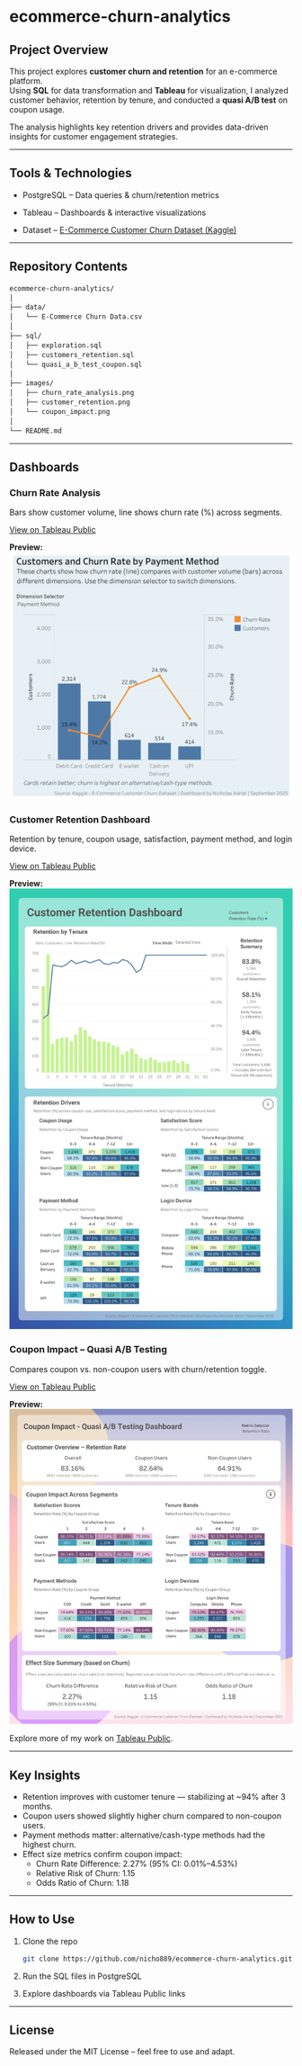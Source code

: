 # ecommerce-churn-analytics

## Project Overview

This project explores **customer churn and retention** for an e-commerce platform.  
Using **SQL** for data transformation and **Tableau** for visualization, I analyzed customer behavior, retention by tenure, and conducted a **quasi A/B test** on coupon usage.

The analysis highlights key retention drivers and provides data-driven insights for customer engagement strategies.

---

## Tools & Technologies

- PostgreSQL – Data queries & churn/retention metrics

- Tableau – Dashboards & interactive visualizations

- Dataset – [E-Commerce Customer Churn Dataset (Kaggle)](https://www.kaggle.com/datasets/anaghapaul/e-commerce-dataset/data)  

---

## Repository Contents
```bash
ecommerce-churn-analytics/
│
├── data/
│   └── E-Commerce Churn Data.csv
│
├── sql/
│   ├── exploration.sql
│   ├── customers_retention.sql
│   └── quasi_a_b_test_coupon.sql
│
├── images/
│   ├── churn_rate_analysis.png
│   ├── customer_retention.png
│   └── coupon_impact.png
│
└── README.md
```
---

## Dashboards

### Churn Rate Analysis
Bars show customer volume, line shows churn rate (%) across segments.  

[View on Tableau Public](https://public.tableau.com/views/churnrateanalysis_17581690049940/FinalDashboard?:language=en-US&:sid=&:redirect=auth&:display_count=n&:origin=viz_share_link)  

**Preview:**
![Churn Rate Analysis Dashboard](images/churn_rate_analysis.png) 

### Customer Retention Dashboard
Retention by tenure, coupon usage, satisfaction, payment method, and login device.  

[View on Tableau Public](https://public.tableau.com/views/CustomerRetentionDashboard_17592001046600/Dashboard1?:language=en-US&:sid=&:redirect=auth&:display_count=n&:origin=viz_share_link)  

**Preview:**
![Customer Retention Dashboard](images/customer_retention.png)

### Coupon Impact – Quasi A/B Testing  
Compares coupon vs. non-coupon users with churn/retention toggle.  

[View on Tableau Public](https://public.tableau.com/views/CouponImpactQuasiABTesting/Dashboard1?:language=en-US&:sid=&:redirect=auth&:display_count=n&:origin=viz_share_link)  

**Preview:**
![Coupon Impact Dashboard](images/coupon_impact.png)

Explore more of my work on [Tableau Public](https://public.tableau.com/app/profile/nicholas.adriel/vizzes).

---

## Key Insights
- Retention improves with customer tenure — stabilizing at ~94% after 3 months.  
- Coupon users showed slightly higher churn compared to non-coupon users.  
- Payment methods matter: alternative/cash-type methods had the highest churn.  
- Effect size metrics confirm coupon impact:  
  - Churn Rate Difference: 2.27% (95% CI: 0.01%–4.53%)  
  - Relative Risk of Churn: 1.15  
  - Odds Ratio of Churn: 1.18  

---

## How to Use

1. Clone the repo
    ```bash
    git clone https://github.com/nicho889/ecommerce-churn-analytics.git
    ```
2. Run the SQL files in PostgreSQL

3. Explore dashboards via Tableau Public links 

---

## License

Released under the MIT License – feel free to use and adapt.

